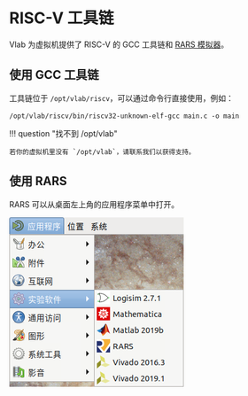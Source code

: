 # RISC-V 工具链

Vlab 为虚拟机提供了 RISC-V 的 GCC 工具链和 [RARS 模拟器][rars]。

  [rars]: https://github.com/TheThirdOne/rars

## 使用 GCC 工具链

工具链位于 `/opt/vlab/riscv`，可以通过命令行直接使用，例如：

```shell
/opt/vlab/riscv/bin/riscv32-unknown-elf-gcc main.c -o main
```

!!! question "找不到 /opt/vlab"

    若你的虚拟机里没有 `/opt/vlab`，请联系我们以获得支持。

## 使用 RARS

RARS 可以从桌面左上角的应用程序菜单中打开。

![Applications Menu](../../images/apps-menu-rars.png)
